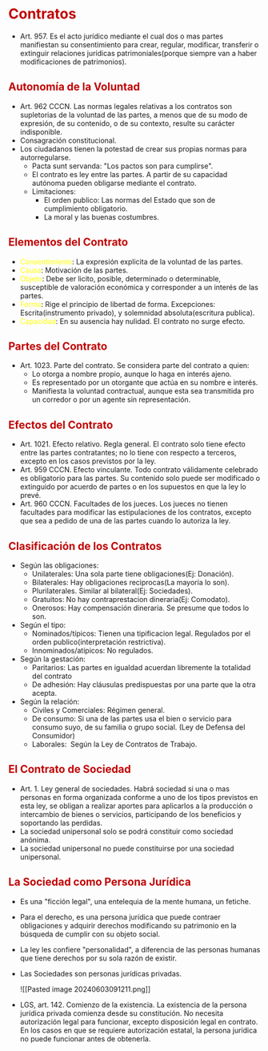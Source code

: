 # <span style="color:#c00000">Contratos</span> 
- Art. 957. Es el acto jurídico mediante el cual dos o mas partes manifiestan su consentimiento para crear, regular, modificar, transferir o extinguir relaciones jurídicas patrimoniales(porque siempre van a haber modificaciones de patrimonios).

## <span style="color:#c00000">Autonomía de la Voluntad</span>
- Art. 962 CCCN. Las normas legales relativas a los contratos son supletorias de la voluntad de las partes, a menos que de su modo de expresión, de su contenido, o de su contexto, resulte su carácter indisponible.
- Consagración constitucional.
- Los ciudadanos tienen la potestad de crear sus propias normas para autorregularse.
	- Pacta sunt servanda: "Los pactos son para cumplirse".
	- El contrato es ley entre las partes. A partir de su capacidad autónoma pueden obligarse mediante el contrato.
	- Limitaciones:
		- El orden publico: Las normas del Estado que son de cumplimiento obligatorio.
		- La moral y las buenas costumbres.

## <span style="color:#c00000">Elementos del Contrato</span> 
- <span style="color:#ffff00">Consentimiento</span>: La expresión explicita de la voluntad de las partes.
- <span style="color:#ffff00">Causa</span>: Motivación de las partes.
- <span style="color:#ffff00">Objeto</span>: Debe ser licito, posible, determinado o determinable, susceptible de valoración económica y corresponder a un interés de las partes.
- <span style="color:#ffff00">Forma</span>: Rige el principio de libertad de forma. Excepciones: Escrita(instrumento privado), y solemnidad absoluta(escritura publica).
- <span style="color:#ffff00">Capacidad</span>: En su ausencia hay nulidad. El contrato no surge efecto.

## <span style="color:#c00000">Partes del Contrato</span> 
- Art. 1023. Parte del contrato. Se considera parte del contrato a quien:
	- Lo otorga a nombre propio, aunque lo haga en interés ajeno.
	- Es representado por un otorgante que actúa en su nombre e interés.
	- Manifiesta la voluntad contractual, aunque esta sea transmitida pro un corredor o por un agente sin representación.


## <span style="color:#c00000">Efectos del Contrato</span> 
- Art. 1021. Efecto relativo. Regla general. El contrato solo tiene efecto entre las partes contratantes; no lo tiene con respecto a terceros, excepto en los casos previstos por la ley.
- Art. 959 CCCN. Efecto vinculante. Todo contrato válidamente celebrado es obligatorio para las partes. Su contenido solo puede ser modificado o extinguido por acuerdo de partes o en los supuestos en que la ley lo prevé.
- Art. 960 CCCN. Facultades de los jueces. Los jueces no tienen facultades para modificar las estipulaciones de los contratos, excepto que sea a pedido de una de las partes cuando lo autoriza la ley.


## <span style="color:#c00000">Clasificación de los Contratos</span> 
- Según las obligaciones:
	- Unilaterales: Una sola parte tiene obligaciones(Ej: Donación).
	- Bilaterales: Hay obligaciones reciprocas(La mayoría lo son).
	- Plurilaterales. Similar al bilateral(Ej: Sociedades).
	- Gratuitos: No hay contraprestacion dineraria(Ej: Comodato).
	- Onerosos: Hay compensación dineraria. Se presume que todos lo son.
- Según el tipo:
	- Nominados/típicos: Tienen una tipificacion legal. Regulados por el orden publico(interpretación restrictiva).
	- Innominados/atípicos: No regulados.
- Según la gestación:
	- Paritarios: Las partes en igualdad acuerdan libremente la totalidad del contrato
	- De adhesión: Hay cláusulas predispuestas por una parte que la otra acepta.
- Según la relación:
	- Civiles y Comerciales: Régimen general.
    - De consumo: Si una de las partes usa el bien o servicio para consumo suyo, de su familia o grupo social. (Ley de Defensa del Consumidor)
    - Laborales:  Según la Ley de Contratos de Trabajo.


## <span style="color:#c00000">El Contrato de Sociedad</span> 
- Art. 1. Ley general de sociedades. Habrá sociedad si una o mas personas en forma organizada conforme a uno de los tipos previstos en esta ley, se obligan a realizar aportes para aplicarlos a la producción o intercambio de bienes o servicios, participando de los beneficios y soportando las perdidas.
- La sociedad unipersonal solo se podrá constituir como sociedad anónima.
- La sociedad unipersonal no puede constituirse por una sociedad unipersonal.


## <span style="color:#c00000">La Sociedad como Persona Jurídica</span> 
- Es una "ficción legal", una entelequia de la mente humana, un fetiche.
- Para el derecho, es una persona jurídica que puede contraer obligaciones y adquirir derechos modificando su patrimonio en la búsqueda de cumplir con su objeto social.
- La ley les confiere "personalidad", a diferencia de las personas humanas que tiene derechos por su sola razón de existir.
- Las Sociedades son personas jurídicas privadas.

	![[Pasted image 20240603091211.png]]

- LGS, art. 142. Comienzo de la existencia. La existencia de la persona jurídica privada comienza desde su constitución. No necesita autorización legal para funcionar, excepto disposición legal en contrato. En los casos en que se requiere autorización estatal, la persona jurídica no puede funcionar antes de obtenerla.